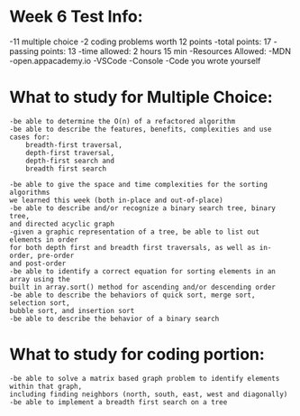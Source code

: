 # Week 6 Test Info:

-11 multiple choice
-2 coding problems worth 12 points
-total points: 17
-passing points: 13
-time allowed: 2 hours 15 min
-Resources Allowed:
-MDN
-open.appacademy.io
-VSCode
-Console
-Code you wrote yourself

# What to study for Multiple Choice:

    -be able to determine the O(n) of a refactored algorithm
    -be able to describe the features, benefits, complexities and use cases for:
        breadth-first traversal,
        depth-first traversal,
        depth-first search and
        breadth first search

    -be able to give the space and time complexities for the sorting algorithms
    we learned this week (both in-place and out-of-place)
    -be able to describe and/or recognize a binary search tree, binary tree,
    and directed acyclic graph
    -given a graphic representation of a tree, be able to list out elements in order
    for both depth first and breadth first traversals, as well as in-order, pre-order
    and post-order
    -be able to identify a correct equation for sorting elements in an array using the
    built in array.sort() method for ascending and/or descending order
    -be able to describe the behaviors of quick sort, merge sort, selection sort,
    bubble sort, and insertion sort
    -be able to describe the behavior of a binary search

# What to study for coding portion:

    -be able to solve a matrix based graph problem to identify elements within that graph, 
    including finding neighbors (north, south, east, west and diagonally)
    -be able to implement a breadth first search on a tree

